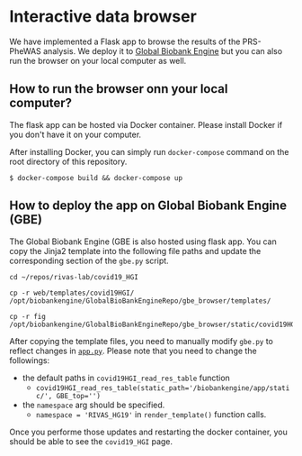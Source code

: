 # Interactive data browser

We have implemented a Flask app to browse the results of the PRS-PheWAS analysis.
We deploy it to [Global Biobank Engine](https://gbe.stanford.edu/covid19HGI) but you can also run the browser on your local computer as well.

## How to run the browser onn your local computer?

The flask app can be hosted via Docker container. Please install Docker if you don't have it on your computer.

After installing Docker, you can simply run `docker-compose` command on the root directory of this repository.

```{bash}
$ docker-compose build && docker-compose up
```

## How to deploy the app on Global Biobank Engine (GBE)

The Global Biobank Engine (GBE is also hosted using flask app.
You can copy the Jinja2 template into the following file paths and update the corresponding section of the `gbe.py` script.

```{bash}
cd ~/repos/rivas-lab/covid19_HGI

cp -r web/templates/covid19HGI/ /opt/biobankengine/GlobalBioBankEngineRepo/gbe_browser/templates/

cp -r fig /opt/biobankengine/GlobalBioBankEngineRepo/gbe_browser/static/covid19HGI/fig
```

After copying the template files, you need to manually modify `gbe.py` to reflect changes in [`app.py`](app.py). Please note that you need to change the followings:

- the default paths in `covid19HGI_read_res_table` function
  - `covid19HGI_read_res_table(static_path='/biobankengine/app/static/', GBE_top='')`
- the `namespace` arg should be specified.
  - `namespace = 'RIVAS_HG19'` in `render_template()` function calls.

Once you performe those updates and restarting the docker container, you should be able to see the `covid19_HGI` page.
